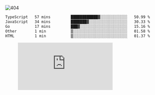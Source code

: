 ![404](https://user-images.githubusercontent.com/378023/89412096-6f759d80-d761-11ea-8c57-84b30ef3f2b1.png)

<!--START_SECTION:waka-->

```txt
TypeScript   57 mins         ████████████▓░░░░░░░░░░░░   50.99 %
JavaScript   34 mins         ███████▓░░░░░░░░░░░░░░░░░   30.33 %
Go           17 mins         ███▓░░░░░░░░░░░░░░░░░░░░░   15.16 %
Other        1 min           ▒░░░░░░░░░░░░░░░░░░░░░░░░   01.58 %
HTML         1 min           ▒░░░░░░░░░░░░░░░░░░░░░░░░   01.37 %
```

<!--END_SECTION:waka-->
<figure><embed src="https://wakatime.com/share/@018b853e-267a-435d-a858-33e2b098b9d7/f3c3aa68-553a-4373-a9f9-2d456f62f780.svg"></embed></figure>
